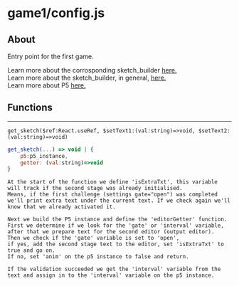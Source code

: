 # game1/config.js

## About

Entry point for the first game.

Learn more about the corrosponding sketch_builder [here.](sketch_builder.md)  
Learn more about the sketch_builder, in general, [here.](../sketch_builder.md)  
Learn more about P5 [here.](https://p5js.org/get-started/)

## Functions

---

`get_sketch($ref:React.useRef, $setText1:(val:string)=>void, $setText2:(val:string)=>void)`

```javascript
get_sketch(...) => void | {
    p5:p5_instance,
    getter: (val:string)=>void
}
```

```
At the start of the function we define 'isExtraTxt', this variable will track if the second stage was already initialised.
Means, if the first challenge (settings gate="open") was completed we'll print extra text under the current text. If we check again we'll know that we already activated it.

Next we build the P5 instance and define the 'editorGetter' function.
First we determine if we look for the 'gate' or 'interval' variable, after that we prepare text for the second editor (output editor).
Then we check if the 'gate' variable is set to 'open',
if yes, add the second stage text to the editor, set 'isExtraTxt' to true and go on.
If no, set 'anim' on the p5 instance to false and return.

If the validation succeeded we get the 'interval' variable from the text and assign in to the 'interval' variable on the p5 instance.
```

